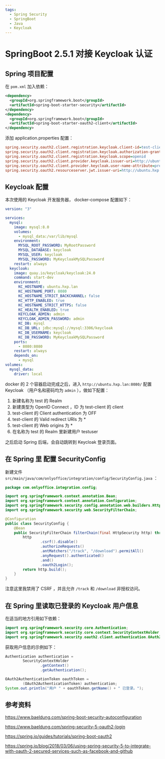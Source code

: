 ```yaml
---
tags:
  - Spring Security
  - SpringBoot
  - Java
  - Keycloak
---
```


# SpringBoot 2.5.1 对接 Keycloak 认证

## Spring 项目配置

在 `pom.xml` 加入依赖：

```xml
<dependency>
  <groupId>org.springframework.boot</groupId>
  <artifactId>spring-boot-starter-security</artifactId>
</dependency>
<dependency>
  <groupId>org.springframework.boot</groupId>
  <artifactId>spring-boot-starter-oauth2-client</artifactId>
</dependency>
```

添加 application.properties 配置：

```ini
spring.security.oauth2.client.registration.keycloak.client-id=test-client
spring.security.oauth2.client.registration.keycloak.authorization-grant-type=authorization_code
spring.security.oauth2.client.registration.keycloak.scope=openid
spring.security.oauth2.client.provider.keycloak.issuer-uri=http://ubuntu.hxp.lan:8080/realms/test
spring.security.oauth2.client.provider.keycloak.user-name-attribute=preferred_username
spring.security.oauth2.resourceserver.jwt.issuer-uri=http://ubuntu.hxp.lan:8080/realms/test
```

## Keycloak 配置

本次使用的 Keycloak 开发服务器， docker-compose 配置如下：

```yaml
version: "3"

services:
  mysql:
    image: mysql:8.0
    volumes:
      - mysql_data:/var/lib/mysql
    environment:
      MYSQL_ROOT_PASSWORD: MyRootPassword
      MYSQL_DATABASE: keycloak
      MYSQL_USER: keycloak
      MYSQL_PASSWORD: MyKeycloakMySQLPassword
    restart: always
  keycloak:
    image: quay.io/keycloak/keycloak:24.0
    command: start-dev
    environment:
      KC_HOSTNAME: ubuntu.hxp.lan
      KC_HOSTNAME_PORT: 8080
      KC_HOSTNAME_STRICT_BACKCHANNEL: false
      KC_HTTP_ENABLED: true
      KC_HOSTNAME_STRICT_HTTPS: false
      KC_HEALTH_ENABLED: true
      KEYCLOAK_ADMIN: admin
      KEYCLOAK_ADMIN_PASSWORD: admin
      KC_DB: mysql
      KC_DB_URL: jdbc:mysql://mysql:3306/keycloak
      KC_DB_USERNAME: keycloak
      KC_DB_PASSWORD: MyKeycloakMySQLPassword
    ports:
      - 8080:8080
    restart: always
    depends_on:
      - mysql
volumes:
  mysql_data:
    driver: local
```

docker 的 2 个容器启动完成之后，进入 `http://ubuntu.hxp.lan:8080/` 配置 Keycloak （用户名和密码均为 `admin` ），做如下配置：

1. 新建名称为 test 的 Realm
2. 新建类型为 OpenID Connect ，ID 为 test-client 的 client
3. test-client 的 Client authentication 为 OFF
4. test-client 的 Valid redirect URIs 为 \*
5. test-client 的 Web origins 为 \*
6. 在名称为 test 的 Realm 里新建用户 testuser

之后启动 Spring 后端，会自动跳转到 Keycloak 登录页面。

## 在 Spring 里 配置 SecurityConfig

新建文件 `src/main/java/com/onlyoffice/integration/config/SecurityConfig.java` ：

```java
package com.onlyoffice.integration.config;

import org.springframework.context.annotation.Bean;
import org.springframework.context.annotation.Configuration;
import org.springframework.security.config.annotation.web.builders.HttpSecurity;
import org.springframework.security.web.SecurityFilterChain;

@Configuration
public class SecurityConfig {
    @Bean
    public SecurityFilterChain filterChain(final HttpSecurity http) throws Exception {
        http
                .csrf().disable()
                .authorizeRequests()
                .antMatchers("/track", "/download").permitAll()
                .anyRequest().authenticated()
                .and()
                .oauth2Login();
        return http.build();
    }
}
```

注意这里我禁用了 CSRF ，并且允许 `/track` 和 `/download` 非授权访问。

## 在 Spring 里读取已登录的 Keycloak 用户信息

在适当的地方引用如下依赖：

```java
import org.springframework.security.core.Authentication;
import org.springframework.security.core.context.SecurityContextHolder;
import org.springframework.security.oauth2.client.authentication.OAuth2AuthenticationToken;
```

获取用户信息的示例如下：

```java
Authentication authentication =
        SecurityContextHolder
                .getContext()
                .getAuthentication();

OAuth2AuthenticationToken oauthToken =
        (OAuth2AuthenticationToken) authentication;
System.out.println("用户 " + oauthToken.getName() + " 已登录。");
```

## 参考资料

https://www.baeldung.com/spring-boot-security-autoconfiguration

https://www.baeldung.com/spring-security-5-oauth2-login

https://spring.io/guides/tutorials/spring-boot-oauth2

https://spring.io/blog/2018/03/06/using-spring-security-5-to-integrate-with-oauth-2-secured-services-such-as-facebook-and-github
